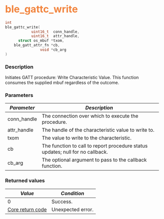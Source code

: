 ## <font color="#F2853F" style="font-size:24pt">ble\_gattc\_write</font>

```c
int
ble_gattc_write(
            uint16_t  conn_handle,
            uint16_t  attr_handle,
      struct os_mbuf *txom,
    ble_gatt_attr_fn *cb,
                void *cb_arg
)
```

### Description

Initiates GATT procedure: Write Characteristic Value.  This function consumes the supplied mbuf regardless of the outcome.

### Parameters

| *Parameter* | *Description* |
|-------------|---------------|
| conn\_handle | The connection over which to execute the procedure. |
| attr\_handle | The handle of the characteristic value to write to. |
| txom | The value to write to the characteristic. |
| cb | The function to call to report procedure status updates; null for no callback. |
| cb\_arg | The optional argument to pass to the callback function. |

### Returned values

| *Value* | *Condition* |
|---------|-------------|
| 0 | Success. |
| [Core return code](../../ble_hs_return_codes/#return-codes-core) | Unexpected error. |

